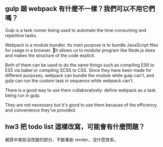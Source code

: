 ## gulp 跟 webpack 有什麼不一樣？我們可以不用它們嗎？

Gulp is a task runner being used to automate the time-consuming and repetitive tasks. 

Webpack is a module bundler. Its main purpose is to bundle JavaScript files for usage in a browser. It allows us to modular program like Node.js does and makes the structure of the code explicit. 

Both of them can be used to do the same things such as compiling ES6 to ES5 via babel or compiling SCSS to CSS. Since they have been made for different purposes, webpack can bundle the module while gulp can't, and gulp can run the custom task in sequence while webpack can't.

There is a good way to use them collaboratively: define webpack as a task being run in gulp. 

They are not necessary but it's good to use them because of the efficiency and convenience they've provided. 

## hw3 把 todo list 這樣改寫，可能會有什麼問題？

網頁中某些沒改變的部分，不斷重新 render，沒什麼效率。